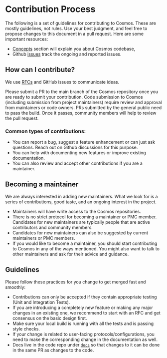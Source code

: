 # Contribution Process

The following is a set of guidelines for contributing to Cosmos. These are mostly guidelines, not rules. Use your best judgment, and feel free to propose changes to this document in a pull request. Here are some important resources:

- [Concepts]() section will explain you about Cosmos codebase,
- Github [issues](https://github.com/goto/cosmos/issues) track the ongoing and reported issues.

## How can I contribute?

We use [RFCs](https://en.wikipedia.org/wiki/Request_for_Comments) and GitHub issues to communicate ideas.

Please submit a PR to the main branch of the Cosmos repository once you are ready to submit your contribution. Code submission to Cosmos \(including submission from project maintainers\) require review and approval from maintainers or code owners. PRs submitted by the general public need to pass the build. Once it passes, community members will help to review the pull request.

### Common types of contributions:

- You can report a bug, suggest a feature enhancement or can just ask questions. Reach out on Github discussions for this purpose.
- You can help with documenting new features or improve existing documentation.
- You can also review and accept other contributions if you are a maintainer.

## Becoming a maintainer

We are always interested in adding new maintainers. What we look for is a series of contributions, good taste, and an ongoing interest in the project.

- Maintainers will have write access to the Cosmos repositories.
- There is no strict protocol for becoming a maintainer or PMC member. Candidates for new maintainers are typically people that are active contributors and community members.
- Candidates for new maintainers can also be suggested by current maintainers or PMC members.
- If you would like to become a maintainer, you should start contributing to Cosmos in any of the ways mentioned. You might also want to talk to other maintainers and ask for their advice and guidance.

## Guidelines

Please follow these practices for you change to get merged fast and smoothly:

- Contributions can only be accepted if they contain appropriate testing \(Unit and Integration Tests\).
- If you are introducing a completely new feature or making any major changes in an existing one, we recommend to start with an RFC and get consensus on the basic design first.
- Make sure your local build is running with all the tests and is passing style checks.
- If your change is related to user-facing protocols/configurations, you need to make the corresponding change in the documentation as well.
- Docs live in the code repo under [`docs`](https://github.com/goto/cosmos/blob/main/docs/README.md) so that changes to it can be done in the same PR as changes to the code.

